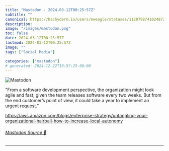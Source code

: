 ```yaml
---
title: "Mastodon - 2024-03-12T00:25:57Z"
subtitle: ""
canonical: https://hachyderm.io/users/mweagle/statuses/112079874102487224
description:
image: "/images/mastodon.png"
toc: false
date: 2024-03-12T00:25:57Z
lastmod: 2024-03-12T00:25:57Z
image: ""
tags: ["Social Media"]

categories: ["mastodon"]
# generated: 2024-12-22T19:57:25-08:00
---
```

![Mastodon](/images/mastodon.png)

<p>&quot;From a software development perspective, the organization might look agile and fast, given the team releases software every two weeks. But from the end customer’s point of view, it could take a year to implement an urgent request.”</p><p><a href="https://aws.amazon.com/blogs/enterprise-strategy/untangling-your-organizational-hairball-how-to-increase-local-autonomy" target="_blank" rel="nofollow noopener noreferrer" translate="no"><span class="invisible">https://</span><span class="ellipsis">aws.amazon.com/blogs/enterpris</span><span class="invisible">e-strategy/untangling-your-organizational-hairball-how-to-increase-local-autonomy</span></a></p>


###### [Mastodon Source 🐘](https://hachyderm.io/@mweagle/112079874102487224)

___
